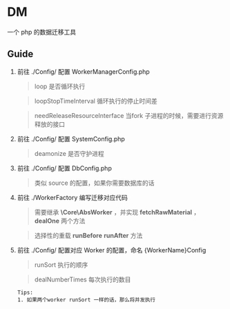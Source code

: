 # DM

一个 php 的数据迁移工具

## Guide

1. 前往 ./Config/ 配置 WorkerManagerConfig.php 

    > loop  是否循环执行
    
    > loopStopTimeInterval 循环执行的停止时间差
    
    > needReleaseResourceInterface 当fork 子进程的时候，需要进行资源释放的接口
    
2. 前往 ./Config/ 配置 SystemConfig.php
    
    > deamonize  是否守护进程
    
3. 前往 ./Config/ 配置 DbConfig.php

    > 类似 source 的配置，如果你需要数据库的话
    
4. 前往 ./WorkerFactory 编写迁移对应代码
    
    > 需要继承 **\Core\AbsWorker** ，并实现 **fetchRawMaterial** ， **dealOne**          两个方法
    
    > 选择性的重载 **runBefore** **runAfter** 方法

5. 前往 ./Config/ 配置对应 Worker 的配置，命名 {WorkerName}Config

    > runSort 执行的顺序
    
    > dealNumberTimes 每次执行的数目
    
    ```
    Tips:
    1. 如果两个worker runSort 一样的话，那么将并发执行
    ```
